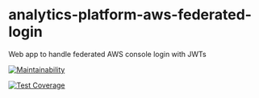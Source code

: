 # analytics-platform-aws-federated-login
Web app to handle federated AWS console login with JWTs

[![Maintainability](https://api.codeclimate.com/v1/badges/c72245bb15d01e3d1aed/maintainability)](https://codeclimate.com/github/ministryofjustice/analytics-platform-aws-federated-login/maintainability)

[![Test Coverage](https://api.codeclimate.com/v1/badges/c72245bb15d01e3d1aed/test_coverage)](https://codeclimate.com/github/ministryofjustice/analytics-platform-aws-federated-login/test_coverage)
